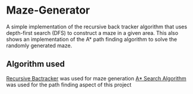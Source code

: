 # Maze-Generator
A simple implementation of the recursive back tracker algorithm that uses depth-first search (DFS) to construct a maze in a given area. This also shows an implementation of the A* path finding algorithm to solve the randomly generated maze.
## Algorithm used ##
[Recursive Bactracker](https://en.wikipedia.org/wiki/Maze_generation_algorithm#Recursive_backtracker) was used for maze generation
[A* Search Algorithm](https://en.wikipedia.org/wiki/A*_search_algorithm) was used for the path finding aspect of this project
